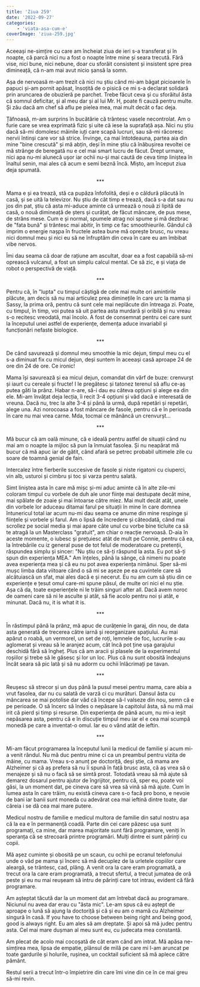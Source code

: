 ```yaml
---
title: 'Ziua 259'
date: '2022-09-27'
categories:
    - 'viata-asa-cum-e'
coverImage: 'ziua-259.jpg'
---
```


Aceeași ne-simțire cu care am încheiat ziua de ieri s-a transferat și în noapte, că parcă nici nu a fost o noapte între mine și seara trecută. Fără vise, nici bune, nici nebune, doar cu sforăit consistent și insistent spre prea dimineață, că n-am mai avut nicio șansă la somn.

Așa de nervoasă m-am trezit că nici nu știu când mi-am băgat picioarele în papuci și-am pornit apăsat, însoțită de o pisică ce mi s-a declarat solidară prin aruncarea de obuzieră pe parchet. Trebe făcut ceva și cu sforăitul ăsta că somnul deficitar, și al meu dar și al lui Mr. H, poate fi cauză pentru multe. Și zău dacă am chef să aflu pe pielea mea, mai mult decât o fac deja.

Țâfnoasă, m-am surprins în bucătărie că trântesc vasele necontrolat. Am o furie care se vrea exprimată fizic și uite că iese la suprafață așa. Nici nu știu dacă să-mi domolesc mâinile iuți care scapă lucruri, sau să-mi răcoresc nervii întinși care vor să strice. Învinge, ca mai întotdeauna, partea aia din mine "bine crescută" și mă abțin, deși în mine știu că înăbușirea revoltei ce mă strânge de beregată nu e cel mai smart lucru de făcut. Drept urmare, nici apa nu-mi alunecă ușor iar ochii nu-și mai caută de ceva timp liniștea în înaltul senin, mai ales că acum e semi beznă încă. Mișto, am început ziua deja spumată.

<p style="text-align: center;">***</p>

Mama e și ea trează, stă ca pupăza înfofolită, deși e o căldură plăcută în casă, și se uită la televizor. Nu știu de cât timp e trează, dacă s-a dat sau nu jos din pat, știu că asta mi-aduce aminte că urmează o nouă zi lipită de casă, o nouă dimineață de șters și curățat, de făcut mâncare, de pus mese, de strâns mese. Cum e și normal, spumele atrag noi spume și mă dezbrac de "fata bună" și trântesc mai abitir, în timp ce fac smoothieurile. Gândul că imprim o energie nașpa în fructele astea bune mă oprește brusc, nu vreau nici domnul meu și nici eu să ne înfruptăm din ceva în care eu am îmbibat vibe nervos.

Îmi dau seama că doar de rațiune am ascultat, doar ea a fost capabilă să-mi oprească vulcanul, a fost un simplu calcul mental. Ce să zic, e și viața de robot o perspectivă de viață.

<p style="text-align: center;">***</p>

Pentru că, în "lupta" cu timpul câștigă de cele mai multe ori amintirile plăcute, am decis să nu mai articulez prea diminețile în care urc la mama și Sassy, la prima oră, pentru că sunt cele mai neplăcute din întreaga zi. Poate, cu timpul, în timp, voi putea să uit partea asta murdară și oribilă și nu vreau s-o recitesc vreodată, mai încolo. A fost de consemnat pentru cei care sunt la începutul unei astfel de experiențe, demența aduce invariabil și funcționări nefaste biologice.

<p style="text-align: center;">***</p>

De când savurează și domnul meu smoothie la mic dejun, timpul meu cu el s-a diminuat fix cu micul dejun, deși suntem în aceeași casă aproape 24 de ore din 24 de ore. Ce ironic!

Mama își savurează și ea micul dejun, comandat din vârf de buze: crenvurșt și iaurt cu cereale și fructe! I le pregătesc și tatonez terenul să aflu ce-aș putea găti la prânz. Habar n-are, să-i dau eu câteva opțiuni și alege ea din ele. Mi-am învățat deja lecția, îi recit 3-4 opțiuni și văd dacă e interesată de vreuna. Dacă nu, trec la alte 3-4 și până la urmă, după repetări și repetări, alege una. Azi norocoasa a fost mâncare de fasole, pentru că e în perioada în care nu mai vrea carne. Mda, tocmai ce mănâncă un crenvurșt…

<p style="text-align: center;">***</p>

Mă bucur că am oală minune, că e ideală pentru astfel de situații când nu mai am o noapte la mijloc să pun la înmuiat fasolea. Și nu neapărat mă bucur că mă apuc iar de gătit, când afară se petrec probabil ultimele zile cu soare de toamnă genial de fain.

Intercalez între fierberile succesive de fasole și niste rigatoni cu ciuperci, vin alb, usturoi și cimbru și toc și varza pentru salată.

Simt liniștea asta în care mă mișc și-mi aduc aminte că în alte zile-mi coloram timpul cu vorbele de duh ale unor ființe mai destupate decât mine, mai spălate de zoaie și mai întoarse către miez. Mai mult decât atât, unele din vorbele lor aduceau ditamai farul pe situații în mine în care domnea întunericul total iar acum nu-mi dau seama ce anume din mine respinge și ființele și vorbele și farul. Am o lipsă de încredere și câteodată, când mai scrollez pe social media și mai apare câte unul cu vorbe bine ticluite ca să te atragă la un Masterclass "gratuit", am chiar o reacție nervoasă. D-aia în aceste momente, o iubesc și prețuiesc atât de mult pe Connie, pentru că ea, la întrebările cu iz general puse de tot felul de moderatoare cu pretenții, răspundea simplu și sincer: "Nu știu ce să-ți răspund la asta. Eu pot să-ți spun din experiența MEA." Am înțeles, până la sânge, că nimeni nu poate avea experiența mea și că eu nu pot avea experiența nimănui. Sper să-mi mușc limba data viitoare când o să mi se așeze pe ea cuvintele care să alcătuiască un sfat, mai ales dacă e și necerut. Eu nu am cum să știu din ce experiențe e țesut omul care-mi spune păsul, de multe ori nici el nu știe. Așa că da, toate experiențele ni le trăim singuri after all. Dacă avem noroc de oameni care să ni le asculte și atât, să fie acolo pentru noi și atât, e minunat. Dacă nu, it is what it is.

<p style="text-align: center;">***</p>

În răstimpul până la prânz, mă apuc de curățenie în garaj, din nou, de data asta generată de trecerea către iarnă și reorganizare spațiului. Au mai apărut o roabă, un vermorel, un set de roți, lemnele de foc, lucrurile s-au aglomerat și vreau să le aranjez acum, cât încă pot ține ușa garajului deschidă fără să îngheț. Plus că am aracii și plasele de la experimentul roșiilor și trebe să le găsesc și lor un loc. Plus că nu sunt obosită îndeajuns încât seara să pic lată și să nu adorm cu ochii înlăcrimați pe tavan.

<p style="text-align: center;">***</p>

Reușesc să strecor și un duș până la pusul mesei pentru mama, care abia a vrut fasolea, dar nu cu salată de varză ci cu murături. Dansul ăsta cu mâncarea se mai potolise dar văd că începe să-l valseze din nou, semn că e pe perioade. O să încerc să îndes o nepăsare la capitolul ăsta, să nu mă mai irit că pierd și timp și resurse. Din experiența de până acum, nu mi-a ieșit nepăsarea asta, pentru că e în discuție timpul meu iar el e cea mai scumpă monedă pe care a inventat-o omul. Iar eu o vând atât de ieftin.

<p style="text-align: center;">***</p>

Mi-am făcut programarea la începutul lunii la medicul de familie și acum mi-a venit rândul. Nu mă duc pentru mine ci ca un preambul pentru vizita de mâine, cu mama. Vreau s-o anunț pe doctoriță, deși știe, că mama are Alzheimer și că aș prefera să nu îi spună în față brusc asta, că aș vrea să o menajeze și să nu o facă să se simtă prost. Totodată vreau să mă ajute să demarez dosarul pentru ajutor de îngrijitor, pentru că, sper eu, poate voi găsi, la un moment dat, pe cineva care să vrea să vină să mă ajute. Cum în lumea asta în care trăim, nu există cineva care s-o facă pro bono, e nevoie de bani iar banii sunt moneda cu adevărat cea mai ieftină dintre toate, dar căreia i se dă cea mai mare putere.

Medicul nostru de familie e medicul multora de familie din satul nostru așa că la ea e în permanență coadă. Parte din cei care păzesc ușa sunt programați, ca mine, dar marea majoritate sunt fără programare, veniți în speranța că se strecoară printre programări. Mulți dintre ei sunt părinți cu copii.

Mă așez cuminte și obosită pe un scaun, cu ochii pe ecranul telefonului unde o văd pe mama și încerc să mă decuplez de la urletele copiilor care aleargă, se trântesc, cad, plâng. A venit ora la care eram programată, a trecut ora la care eram programată, a trecut sfertul, a trecut jumatea de oră peste și eu nu mai reușeam să intru de părinți care tot intrau, evident că fără programare.

Am așteptat tăcută dar la un moment dat am întrebat dacă au programare. Niciunul nu avea dar erau cu "ăsta mic". Le-am spus că eu aștept de aproape o lună să ajung la doctoriță și că și eu am o mamă cu Alzheimer singură în casă. If you have to choose between being right and being good, good is always right. Eu am ales să am dreptate. Și apoi să mă judec pentru asta. Cel mai mare dușman al meu sunt eu, cu judecata mea constantă.

Am plecat de acolo mai cocoșată de cât eram când am intrat. Mă apăsa ne-simțirea mea, lipsa de empatie, plânsul de milă pe care mi l-am aruncat pe toate gardurile și holurile, rușinea, un cocktail suficient să mă aplece către pământ.

Restul serii a trecut într-o împietrire din care îmi vine din ce în ce mai greu să-mi revin.
